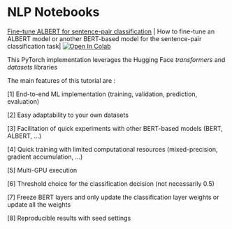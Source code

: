 # NLP Notebooks

[Fine-tune ALBERT for sentence-pair classification](https://github.com/NadirEM/nlp-notebooks/blob/master/Fine_tune_ALBERT_sentence_pair_classification.ipynb) | How to fine-tune an ALBERT model or another BERT-based model for the sentence-pair classification task| [![Open In Colab](https://colab.research.google.com/assets/colab-badge.svg)](https://colab.research.google.com/github/NadirEM/nlp-notebooks/blob/master/Fine_tune_ALBERT_sentence_pair_classification.ipynb)

This PyTorch implementation leverages the Hugging Face *transformers* and *datasets* libraries

The main features of this tutorial are :

[1] End-to-end ML implementation (training, validation, prediction, evaluation)

[2] Easy adaptability to your own datasets

[3] Facilitation of quick experiments with other BERT-based models (BERT, ALBERT, ...)

[4] Quick training with limited computational resources (mixed-precision, gradient accumulation, ...)

[5] Multi-GPU execution

[6] Threshold choice for the classification decision (not necessarily 0.5)

[7] Freeze BERT layers and only update the classification layer weights or update all the weights

[8] Reproducible results with seed settings
